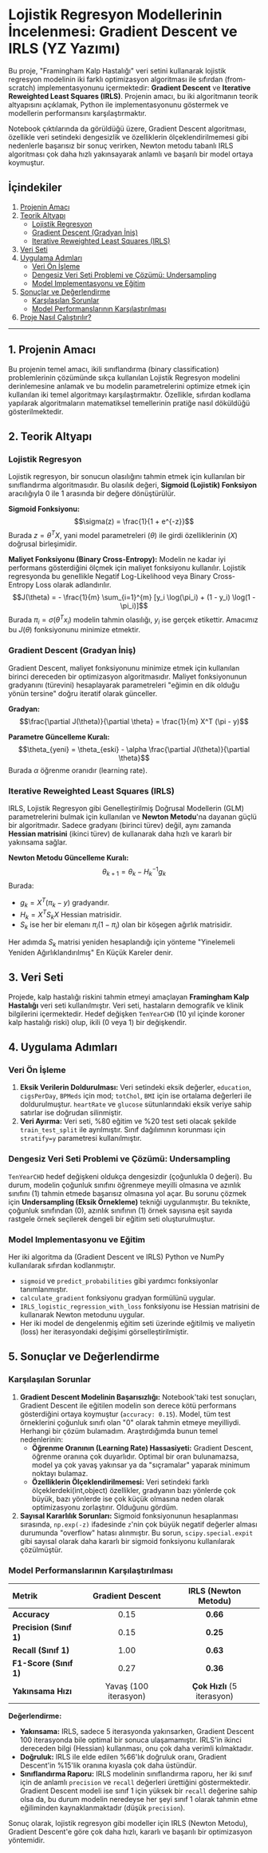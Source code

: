 # Lojistik Regresyon Modellerinin İncelenmesi: Gradient Descent ve IRLS (YZ Yazımı)

Bu proje, "Framingham Kalp Hastalığı" veri setini kullanarak lojistik regresyon modelinin iki farklı optimizasyon algoritması ile sıfırdan (from-scratch) implementasyonunu içermektedir: **Gradient Descent** ve **Iterative Reweighted Least Squares (IRLS)**. Projenin amacı, bu iki algoritmanın teorik altyapısını açıklamak, Python ile implementasyonunu göstermek ve modellerin performansını karşılaştırmaktır.

Notebook çıktılarında da görüldüğü üzere, Gradient Descent algoritması, özellikle veri setindeki dengesizlik ve özelliklerin ölçeklendirilmemesi gibi nedenlerle başarısız bir sonuç verirken, Newton metodu tabanlı IRLS algoritması çok daha hızlı yakınsayarak anlamlı ve başarılı bir model ortaya koymuştur.

## İçindekiler
1.  [Projenin Amacı](#projenin-amacı)
2.  [Teorik Altyapı](#teorik-altyapı)
    -   [Lojistik Regresyon](#lojistik-regresyon)
    -   [Gradient Descent (Gradyan İniş)](#gradient-descent-gradyan-iniş)
    -   [Iterative Reweighted Least Squares (IRLS)](#iterative-reweighted-least-squares-irls)
3.  [Veri Seti](#veri-seti)
4.  [Uygulama Adımları](#uygulama-adımları)
    -   [Veri Ön İşleme](#veri-ön-i̇şleme)
    -   [Dengesiz Veri Seti Problemi ve Çözümü: Undersampling](#dengesiz-veri-seti-problemi-ve-çözümü-undersampling)
    -   [Model Implementasyonu ve Eğitim](#model-i̇mplementasyonu-ve-eğitim)
5.  [Sonuçlar ve Değerlendirme](#sonuçlar-ve-değerlendirme)
    -   [Karşılaşılan Sorunlar](#karşılaşılan-sorunlar)
    -   [Model Performanslarının Karşılaştırılması](#model-performanslarının-karşılaştırılması)
6.  [Proje Nasıl Çalıştırılır?](#proje-nasıl-çalıştırılır)

---

## 1. Projenin Amacı
Bu projenin temel amacı, ikili sınıflandırma (binary classification) problemlerinin çözümünde sıkça kullanılan Lojistik Regresyon modelini derinlemesine anlamak ve bu modelin parametrelerini optimize etmek için kullanılan iki temel algoritmayı karşılaştırmaktır. Özellikle, sıfırdan kodlama yapılarak algoritmaların matematiksel temellerinin pratiğe nasıl döküldüğü gösterilmektedir.

## 2. Teorik Altyapı

### Lojistik Regresyon
Lojistik regresyon, bir sonucun olasılığını tahmin etmek için kullanılan bir sınıflandırma algoritmasıdır. Bu olasılık değeri, **Sigmoid (Lojistik) Fonksiyon** aracılığıyla 0 ile 1 arasında bir değere dönüştürülür.

**Sigmoid Fonksiyonu:**
$$\sigma(z) = \frac{1}{1 + e^{-z}}$$
Burada $z = \theta^T X$, yani model parametreleri ($\theta$) ile girdi özelliklerinin ($X$) doğrusal birleşimidir.

**Maliyet Fonksiyonu (Binary Cross-Entropy):**
Modelin ne kadar iyi performans gösterdiğini ölçmek için maliyet fonksiyonu kullanılır. Lojistik regresyonda bu genellikle Negatif Log-Likelihood veya Binary Cross-Entropy Loss olarak adlandırılır.
$$J(\theta) = - \frac{1}{m} \sum_{i=1}^{m} [y_i \log(\pi_i) + (1 - y_i) \log(1 - \pi_i)]$$
Burada $\pi_i = \sigma(\theta^T x_i)$ modelin tahmin olasılığı, $y_i$ ise gerçek etikettir. Amacımız bu $J(\theta)$ fonksiyonunu minimize etmektir.

### Gradient Descent (Gradyan İniş)
Gradient Descent, maliyet fonksiyonunu minimize etmek için kullanılan birinci dereceden bir optimizasyon algoritmasıdır. Maliyet fonksiyonunun gradyanını (türevini) hesaplayarak parametreleri "eğimin en dik olduğu yönün tersine" doğru iteratif olarak günceller.

**Gradyan:**
$$\frac{\partial J(\theta)}{\partial \theta} = \frac{1}{m} X^T (\pi - y)$$

**Parametre Güncelleme Kuralı:**
$$\theta_{yeni} = \theta_{eski} - \alpha \frac{\partial J(\theta)}{\partial \theta}$$
Burada $\alpha$ öğrenme oranıdır (learning rate).

### Iterative Reweighted Least Squares (IRLS)
IRLS, Lojistik Regresyon gibi Genelleştirilmiş Doğrusal Modellerin (GLM) parametrelerini bulmak için kullanılan ve **Newton Metodu**'na dayanan güçlü bir algoritmadır. Sadece gradyanı (birinci türev) değil, aynı zamanda **Hessian matrisini** (ikinci türev) de kullanarak daha hızlı ve kararlı bir yakınsama sağlar.

**Newton Metodu Güncelleme Kuralı:**
$$\theta_{k+1} = \theta_k - H_k^{-1} g_k$$
Burada:
-   $g_k = X^T(\pi_k - y)$ gradyandır.
-   $H_k = X^T S_k X$ Hessian matrisidir.
-   $S_k$ ise her bir elemanı $\pi_i(1 - \pi_i)$ olan bir köşegen ağırlık matrisidir.

Her adımda $S_k$ matrisi yeniden hesaplandığı için yönteme "Yinelemeli Yeniden Ağırlıklandırılmış" En Küçük Kareler denir.

## 3. Veri Seti
Projede, kalp hastalığı riskini tahmin etmeyi amaçlayan **Framingham Kalp Hastalığı** veri seti kullanılmıştır. Veri seti, hastaların demografik ve klinik bilgilerini içermektedir. Hedef değişken `TenYearCHD` (10 yıl içinde koroner kalp hastalığı riski) olup, ikili (0 veya 1) bir değişkendir.

## 4. Uygulama Adımları

### Veri Ön İşleme
1.  **Eksik Verilerin Doldurulması:** Veri setindeki eksik değerler, `education`, `cigsPerDay`, `BPMeds` için mod; `totChol`, `BMI` için ise ortalama değerleri ile doldurulmuştur. `heartRate` ve `glucose` sütunlarındaki eksik veriye sahip satırlar ise doğrudan silinmiştir.
2.  **Veri Ayırma:** Veri seti, %80 eğitim ve %20 test seti olacak şekilde `train_test_split` ile ayrılmıştır. Sınıf dağılımının korunması için `stratify=y` parametresi kullanılmıştır.

### Dengesiz Veri Seti Problemi ve Çözümü: Undersampling
`TenYearCHD` hedef değişkeni oldukça dengesizdir (çoğunlukla 0 değeri). Bu durum, modelin çoğunluk sınıfını öğrenmeye meyilli olmasına ve azınlık sınıfını (1) tahmin etmede başarısız olmasına yol açar. Bu sorunu çözmek için **Undersampling (Eksik Örnekleme)** tekniği uygulanmıştır. Bu teknikte, çoğunluk sınıfından (0), azınlık sınıfının (1) örnek sayısına eşit sayıda rastgele örnek seçilerek dengeli bir eğitim seti oluşturulmuştur.

### Model Implementasyonu ve Eğitim
Her iki algoritma da (Gradient Descent ve IRLS) Python ve NumPy kullanılarak sıfırdan kodlanmıştır.
-   `sigmoid` ve `predict_probabilities` gibi yardımcı fonksiyonlar tanımlanmıştır.
-   `calculate_gradient` fonksiyonu gradyan formülünü uygular.
-   `IRLS_logistic_regression_with_loss` fonksiyonu ise Hessian matrisini de kullanarak Newton metodunu uygular.
-   Her iki model de dengelenmiş eğitim seti üzerinde eğitilmiş ve maliyetin (loss) her iterasyondaki değişimi görselleştirilmiştir.

## 5. Sonuçlar ve Değerlendirme

### Karşılaşılan Sorunlar
1.  **Gradient Descent Modelinin Başarısızlığı:** Notebook'taki test sonuçları, Gradient Descent ile eğitilen modelin son derece kötü performans gösterdiğini ortaya koymuştur (`accuracy: 0.15`). Model, tüm test örneklerini çoğunluk sınıfı olan "0" olarak tahmin etmeye meyilliydi. Herhangi bir çözüm bulamadım. Araştırdığımda bunun temel nedenlerinin:
    * **Öğrenme Oranının (Learning Rate) Hassasiyeti:** Gradient Descent, öğrenme oranına çok duyarlıdır. Optimal bir oran bulunamazsa, model ya çok yavaş yakınsar ya da "sıçramalar" yaparak minimum noktayı bulamaz.
    * **Özelliklerin Ölçeklendirilmemesi:** Veri setindeki farklı ölçeklerdeki(int,object) özellikler, gradyanın bazı yönlerde çok büyük, bazı yönlerde ise çok küçük olmasına neden olarak optimizasyonu zorlaştırır.
Olduğunu gördüm. 
2.  **Sayısal Kararlılık Sorunları:** Sigmoid fonksiyonunun hesaplanması sırasında, `np.exp(-z)` ifadesinde `z`'nin çok büyük negatif değerler alması durumunda "overflow" hatası alınmıştır. Bu sorun, `scipy.special.expit` gibi sayısal olarak daha kararlı bir sigmoid fonksiyonu kullanılarak çözülmüştür.

### Model Performanslarının Karşılaştırılması

| Metrik | Gradient Descent | IRLS (Newton Metodu) |
| :--- | :---: | :---: |
| **Accuracy** | 0.15 | **0.66** |
| **Precision (Sınıf 1)** | 0.15 | **0.25** |
| **Recall (Sınıf 1)** | 1.00 | **0.63** |
| **F1-Score (Sınıf 1)** | 0.27 | **0.36** |
| **Yakınsama Hızı** | Yavaş (100 iterasyon) | **Çok Hızlı** (5 iterasyon) |

**Değerlendirme:**
-   **Yakınsama:** IRLS, sadece 5 iterasyonda yakınsarken, Gradient Descent 100 iterasyonda bile optimal bir sonuca ulaşamamıştır. IRLS'in ikinci dereceden bilgi (Hessian) kullanması, onu çok daha verimli kılmaktadır.
-   **Doğruluk:** IRLS ile elde edilen %66'lık doğruluk oranı, Gradient Descent'in %15'lik oranına kıyasla çok daha üstündür.
-   **Sınıflandırma Raporu:** IRLS modelinin sınıflandırma raporu, her iki sınıf için de anlamlı `precision` ve `recall` değerleri ürettiğini göstermektedir. Gradient Descent modeli ise sınıf 1 için yüksek bir `recall` değerine sahip olsa da, bu durum modelin neredeyse her şeyi sınıf 1 olarak tahmin etme eğiliminden kaynaklanmaktadır (düşük `precision`).

Sonuç olarak, lojistik regresyon gibi modeller için IRLS (Newton Metodu), Gradient Descent'e göre çok daha hızlı, kararlı ve başarılı bir optimizasyon yöntemidir.
